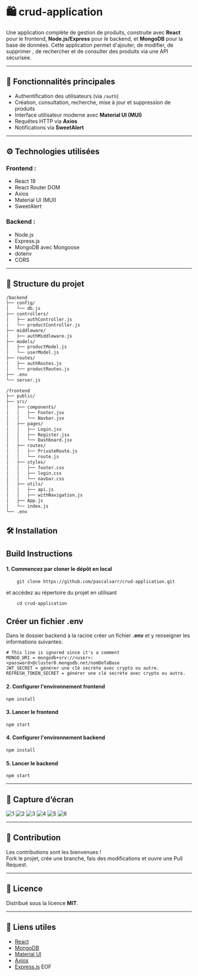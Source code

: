 # 🛍️ crud-application

Une application complète de gestion de produits, construite avec **React** pour le frontend, **Node.js/Express** pour le backend, et **MongoDB** pour la base de données. Cette application permet d'ajouter, de modifier, de supprimer , de rechercher et de consulter des produits via une API sécurisée.

---

## 🚀 Fonctionnalités principales

- Authentification des utilisateurs (via `/auth`)
- Création, consultation, recherche, mise à jour et suppression de produits
- Interface utilisateur moderne avec **Material UI (MUI)**
- Requêtes HTTP via **Axios**
- Notifications via **SweetAlert**

---

## ⚙️ Technologies utilisées

### Frontend :
- React 19 
- React Router DOM
- Axios
- Material UI (MUI)
- SweetAlert

### Backend :
- Node.js
- Express.js
- MongoDB avec Mongoose
- dotenv
- CORS

---

## 📁 Structure du projet

```bash
/backend
├── config/
│   └── db.js
├── controllers/
│   ├── authController.js
│   └── productController.js
├── middleware/
│   ├── authMiddleware.js
├── models/
│   ├── productModel.js
│   └── userModel.js
├── routes/
│   ├── authRoutes.js
│   └── productRoutes.js
├── .env
└── server.js

/frontend
├── public/
├── src/
│   ├── components/
│   │   ├── Footer.jsx
│   │   └── Navbar.jsx
│   ├── pages/
│   │   ├── Login.jsx
│   │   ├── Register.jsx
│   │   └── Dashboard.jsx
│   ├── routes/
│   │   ├── PrivateRoute.js
│   │   └── route.js
│   ├── styles/
│   │   ├── footer.css
│   │   ├── login.css
│   │   └── navbar.css
│   ├── utils/
│   │   ├── api.js
│   │   ├── withNavigation.js
│   ├── App.js
│   └── index.js
└── .env

```


## 🛠️ Installation

## Build Instructions

#### 1. Commencez par cloner le dépôt en local

```
    git clone https://github.com/pascalsarr/crud-application.git
```

et accédez au répertoire du projet en utilisant

```
    cd crud-application
```

## Créer un fichier .env

Dans le dossier backend à la racine créer un fichier **.env** et y renseigner les informations suivantes:

```
# This line is ignored since it's a comment
MONGO_URI = mongodb+srv://<user>:<password>@cluster0.mongodb.net/nomDeTaBase
JWT_SECRET = générer une clé secrète avec crypto ou autre.
REFRESH_TOKEN_SECRET = générer une clé secrète avec crypto ou autre.
```


#### 2. Configurer l'environnement frontend

```
npm install
```

#### 3. Lancer le frontend

```
npm start
```

#### 4. Configurer l'environnement backend


```
npm install
```

#### 5. Lancer le backend

```
npm start
```

---

## 📸 Capture d’écran

![1](https://github.com/user-attachments/assets/faaa7faa-aa3c-4b56-bcb1-eafa7c882e16)
![2](https://github.com/user-attachments/assets/9680e758-e956-4cd0-b244-9d3a69671557)
![3](https://github.com/user-attachments/assets/639b0202-2ea9-4551-9b2b-1ce8aaf7cd7f)
![4](https://github.com/user-attachments/assets/078fb41d-2787-4d62-be37-c7370e7a9d7c)
![5](https://github.com/user-attachments/assets/ceaceec1-8df6-4b3c-9218-1306e99474f8)
![6](https://github.com/user-attachments/assets/1d9e3d69-bbc5-4d2e-9a43-82e92035bd6f)

---

## 🤝 Contribution

Les contributions sont les bienvenues !  
Fork le projet, crée une branche, fais des modifications et ouvre une Pull Request.

---

## 📄 Licence

Distribué sous la licence **MIT**.

---

## 🔗 Liens utiles

- [React](https://reactjs.org/)
- [MongoDB](https://www.mongodb.com/)
- [Material UI](https://mui.com/)
- [Axios](https://axios-http.com/)
- [Express.js](https://expressjs.com/)
EOF
